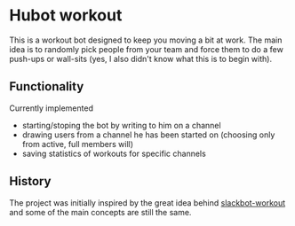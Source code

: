 Hubot workout
======

This is a workout bot designed to keep you moving a bit at work.
The main idea is to randomly pick people from your team and force them to do a
few push-ups or wall-sits (yes, I also didn't know what this is to begin with).

Functionality
------

Currently implemented
* starting/stoping the bot by writing to him on a channel
* drawing users from a channel he has been started on (choosing only from active, full members will)
* saving statistics of workouts for specific channels

History
-------
The project was initially inspired by the great idea behind [slackbot-workout](https://github.com/brandonshin/slackbot-workout) and some of the main concepts are still the same.

